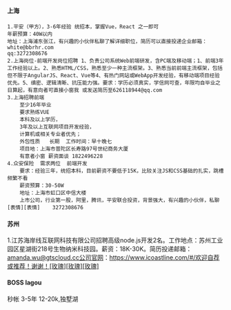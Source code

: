 #### 上海
>
    1.平安（甲方），3-6年经验 统招本，掌握Vue，React 之一即可
    年薪预算：40W以内
    地址：上海浦东张江，有兴趣的小伙伴私聊了解详细职位，简历可以直接投递企业邮箱：white@bbrhr.com 
    qq:3272308676
    2.上海岗位-前端开发岗位招聘 1、负责公司系统Web前端研发，含PC端及移动端；1、前端3年工作经验以上。2、熟悉HTML/CSS，熟悉至少一种主流框架。3、熟悉当前前端主流框架，包括但不限于AngularJS、React、Vue等4、有热门网站或WebApp开发经验，有移动端项目经验优先。5、缜密、逻辑清晰、抗压能力强。要求：学历必须真实，学信网可查，年限均自毕业之日算起，有意向者可直接小窗我 或发送简历至626118944@qq.com
    3.上海招聘前端  
        至少16年毕业 
        要求熟练VUE
        本科及以上学历，
        3年及以上互联网项目开发经验，
        计算机或相关专业者优先；
        外包性质   长期  工作时间：早十晚七
        项目地：上海市普陀区长寿路97号世纪商务大厦
        有意者小窗 薪资面谈 1822496228
    4.众安保险  需求两位  前端开发  
        要求：经验三年，统招本科，目前薪资不要低于15K，比较关注JS和CSS基础的扎实，跳槽频繁不看
        薪资预算：30-50W
        地址：上海市虹口区中信大楼
        上市公司，行业第一股，阿里，腾讯，平安联合投资，背景强大，有兴趣的小伙伴，私聊[表情][表情]    3272308676
>
#### 苏州
1.江苏海岸线互联网科技有限公司招聘高级node.js开发2名。工作地点：苏州工业园区星湖街218号生物纳米科技园。薪资：18K-30K。简历投递邮箱：amanda.wu@gtscloud.cc公司官网：https://www.icoastline.com/#/欢迎自荐或推荐！谢谢！[玫瑰][玫瑰][玫瑰]



#### BOSS lagou
秒帐 3-5年 12-20k,独墅湖